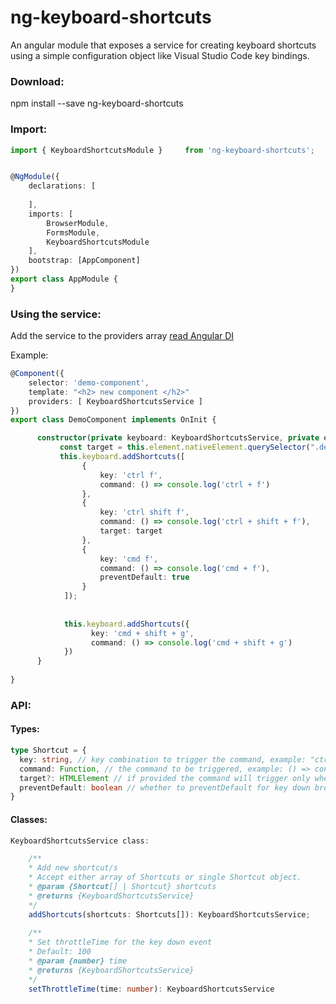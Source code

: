 # ng-keyboard-shortcuts

An angular module that exposes a service for creating keyboard shortcuts using a simple configuration object like Visual Studio Code key bindings.

### Download:

npm install --save ng-keyboard-shortcuts


### Import:
```typescript
import { KeyboardShortcutsModule }     from 'ng-keyboard-shortcuts';


@NgModule({
    declarations: [
        
    ],
    imports: [
        BrowserModule,
        FormsModule,
        KeyboardShortcutsModule
    ],     
    bootstrap: [AppComponent]
})
export class AppModule {
}
```


### Using the service:

Add the service to the providers array [read Angular DI](https://angular.io/guide/hierarchical-dependency-injection)

Example:
```typescript
@Component({
    selector: 'demo-component',
    template: "<h2> new component </h2>"
    providers: [ KeyboardShortcutsService ]
})
export class DemoComponent implements OnInit {

      constructor(private keyboard: KeyboardShortcutsService, private element: ElementRef) {
           const target = this.element.nativeElement.querySelector(".demo-input");
           this.keyboard.addShortcuts([
                {
                    key: 'ctrl f',
                    command: () => console.log('ctrl + f')
                },
                {
                    key: 'ctrl shift f',
                    command: () => console.log('ctrl + shift + f'),
                    target: target
                },
                {
                    key: 'cmd f',
                    command: () => console.log('cmd + f'),
                    preventDefault: true
                }
            ]);
            
            
            this.keyboard.addShortcuts({
                  key: 'cmd + shift + g',
                  command: () => console.log('cmd + shift + g')
            })
      }
      
}
```

### API:

#### Types:
```typescript
type Shortcut = {
  key: string, // key combination to trigger the command, example: "ctrl + shift + g" 
  command: Function, // the command to be triggered, example: () => console.log('hi world') 
  target?: HTMLElement // if provided the command will trigger only when key event is invoked by the target,
  preventDefault: boolean // whether to preventDefault for key down browser event
}
```
#### Classes:
```typescript
KeyboardShortcutsService class: 

    /**
    * Add new shortcut/s
    * Accept either array of Shortcuts or single Shortcut object.
    * @param {Shortcut[] | Shortcut} shortcuts
    * @returns {KeyboardShortcutsService}
    */
    addShortcuts(shortcuts: Shortcuts[]): KeyboardShortcutsService;
    
    /**
    * Set throttleTime for the key down event
    * Default: 100
    * @param {number} time
    * @returns {KeyboardShortcutsService}
    */
    setThrottleTime(time: number): KeyboardShortcutsService
```
